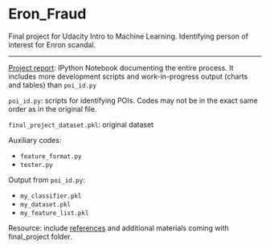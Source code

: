 # Eron_Fraud
Final project for Udacity Intro to Machine Learning. Identifying person of interest for Enron scandal. 


--------------------------------------------------------------------------------------------------------

[Project report](https://github.com/LiChangNY/Eron_Fraud/blob/master/Project%20report.ipynb): IPython Notebook documenting the entire process. It includes more  development scripts and work-in-progress output (charts and tables) than `poi_id.py`

`poi_id.py`: scripts for identifying POIs. Codes may not be in the exact same order as in the original file.

`final_project_dataset.pkl`: original dataset

Auxiliary codes: 
- `feature_format.py`
- `tester.py`

Output from `poi_id.py`: 
- `my_classifier.pkl`
- `my_dataset.pkl`
- `my_feature_list.pkl`

Resource: include [references](https://github.com/LiChangNY/Eron_Fraud/blob/master/resources/Reference.txt) and additional materials coming with final_project folder. 
